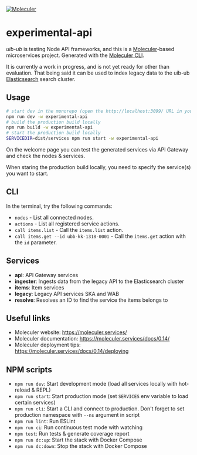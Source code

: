 [![Moleculer](https://badgen.net/badge/Powered%20by/Moleculer/0e83cd)](https://moleculer.services)

# experimental-api

_uib-ub_ is testing Node API frameworks, and this is a [Moleculer](https://moleculer.services/)-based microservices project. Generated with the [Moleculer CLI](https://moleculer.services/docs/0.14/moleculer-cli.html). 

It is currently a work in progress, and is not yet ready for other than evaluation. That being said it can be used to index legacy data to the uib-ub [Elasticsearch](https://www.elastic.co/) search cluster.

## Usage

```bash
# start dev in the monorepo (open the http://localhost:3099/ URL in your browser)
npm run dev -w experimental-api
# build the production build locally
npm run build -w experimental-api
# start the production build locally
SERVICEDIR=dist/services npm run start -w experimental-api
```

On the welcome page you can test the generated services via API Gateway and check the nodes & services.

When staring the production build locally, you need to specify the service(s) you want to start.

## CLI
In the terminal, try the following commands:
- `nodes` - List all connected nodes.
- `actions` - List all registered service actions.
- `call items.list` - Call the `items.list` action.
- `call items.get --id ubb-kk-1318-0001` - Call the `items.get` action with the `id` parameter.


## Services
- **api**: API Gateway services
- **ingester**: Ingests data from the legacy API to the Elasticsearch cluster
- **items**: Item services
- **legacy**: Legacy API services SKA and WAB
- **resolve**: Resolves an ID to find the service the items belongs to


## Useful links

* Moleculer website: https://moleculer.services/
* Moleculer documentation: https://moleculer.services/docs/0.14/
* Moleculer deployment tips: https://moleculer.services/docs/0.14/deploying

## NPM scripts

- `npm run dev`: Start development mode (load all services locally with hot-reload & REPL)
- `npm run start`: Start production mode (set `SERVICES` env variable to load certain services)
- `npm run cli`: Start a CLI and connect to production. Don't forget to set production namespace with `--ns` argument in script
- `npm run lint`: Run ESLint
- `npm run ci`: Run continuous test mode with watching
- `npm test`: Run tests & generate coverage report
- `npm run dc:up`: Start the stack with Docker Compose
- `npm run dc:down`: Stop the stack with Docker Compose
